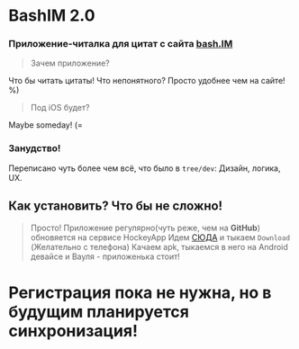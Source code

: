 # BashIM 2.0
### Приложение-читалка для цитат с сайта [bash.IM](https://bash.im)

> Зачем приложение?

Что бы читать цитаты! Что непонятного? Просто удобнее чем на сайте! %)

> Под iOS будет?

Maybe someday! (=

### Занудство!
Переписано чуть более чем всё, что было в `tree/dev`: Дизайн, логика, UX.

## Как установить? Что бы не сложно!
> Просто! Приложение регулярно(чуть реже, чем на **GitHub**) обновяется на сервисе HockeyApp
> Идем [СЮДА](https://rink.hockeyapp.net/apps/8c10b61f81d8462e9797a57bcf1c438d) и тыкаем `Download` (Желательно с телефона)
> Качаем apk, тыкаемся в него на Android девайсе и Вауля - приложенька стоит!

# Регистрация **пока** не нужна, но в будущим планируется синхронизация!
